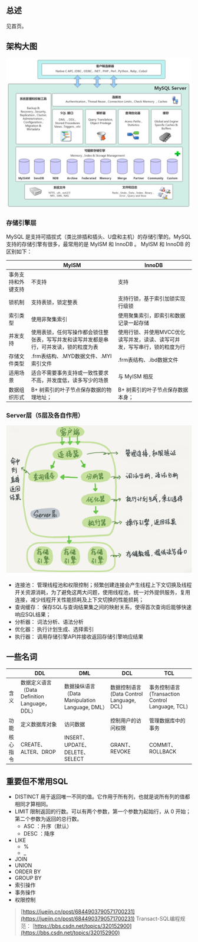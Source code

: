 
## 总述

见首页。


## 架构大图


![image.png](./image/01-架构概览/1699922827816.png)


### 存储引擎层

MySQL 是支持可插拔式（类比排插和插头、U盘和主机）的存储引擎的。MySQL支持的存储引擎有很多，最常用的是 MyISM 和 InnoDB 。 MyISM 和 InnoDB 的区别如下：

|  | MyISM | InnoDB |
| --- | --- | --- |
| 事务支持和外键支持 | 不支持 | 支持 |
| 锁机制 | 支持表锁，锁定整表 | 支持行锁，基于索引加锁实现行级锁 |
| 索引类型 | 使用非聚集索引 | 使用聚集索引，即索引和数据记录一起存储 |
| 并发支持 | 使用表锁，任何写操作都会锁住整张表，写写并发和读写并发都是串行，可并发读，锁的粒度为表 | 使用行锁、并使用MVCC优化读写并发，读读、读写可并发，写写串行，锁的粒度为行 |
| 存储文件类型 | .frm表结构、.MYD数据文件、.MYI索引文件 | .frm表结构、.ibd数据文件 |
| 适用场景 | 适合不需要事务支持或一致性要求不高，并发度低，读多写少的场景 | 与 MyISM 相反 |
| 数据组织形式 | B+ 树索引的叶子节点保存数据的物理地址； | B+ 树索引的叶子节点保存数据本身； |



### Server层（5层及各自作用）


![image.png](./image/01-架构概览/1699922847254.png)

- 连接池： 管理线程池和权限控制；频繁创建连接会产生线程上下文切换及线程开关资源消耗，为了避免这两大问题，使用线程池，统一对外提供服务，复用连接，减少线程开关性能损耗及上下文切换的性能损耗；
- 查询缓存： 保存SQL与查询结果集之间的映射关系，使得首次查询后能够快速响应SQL结果；
- 分析器： 词法分析、语法分析
- 优化器： 执行计划生成、选择索引
- 执行器： 调用存储引擎API并接收返回存储引擎响应结果


## 一些名词
|  | DDL | DML | DCL | TCL |
| --- | --- | --- | --- | --- |
| 含义 | 数据定义语言（Data Definition Language，DDL） | 数据操纵语言（Data Manipulation Language, DML） | 数据控制语言 (Data Control Language, DCL) | 事务控制语言 (Transaction Control Language, TCL) |
| 功能 | 定义数据库对象 | 访问数据 | 控制用户的访问权限 | 管理数据库中的事务 |
| 核心指令 | CREATE、ALTER、DROP | INSERT、UPDATE、DELETE、SELECT | GRANT、REVOKE | COMMIT、ROLLBACK |



## 重要但不常用SQL

- DISTINCT 用于返回唯一不同的值。它作用于所有列，也就是说所有列的值都相同才算相同。
- LIMIT 限制返回的行数。可以有两个参数，第一个参数为起始行，从 0 开始；第二个参数为返回的总行数。 
   - ASC ：升序（默认）
   - DESC ：降序
- LIKE 
   - %
   - _
- JOIN
- UNION
- ORDER BY
- GROUP BY
- 索引操作
- 事务操作
- 权限控制


> [https://juejin.cn/post/6844903790571700231](https://juejin.cn/post/6844903790571700231)
> Transact-SQL编程规范： [https://bbs.csdn.net/topics/320152900](https://bbs.csdn.net/topics/320152900)





